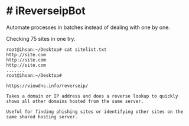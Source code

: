 # # iReverseipBot

Automate processes in batches instead of dealing with one by one.

Checking 75 sites in one try.
```
root@ihsan:~/Desktop# cat sitelist.txt
http://site.com
http://site.com
http://site.com
.......
root@ihsan:~/Desktop# 
```

```
https://viewdns.info/reverseip/

Takes a domain or IP address and does a reverse lookup to quickly shows all other domains hosted from the same server.

Useful for finding phishing sites or identifying other sites on the same shared hosting server.
```